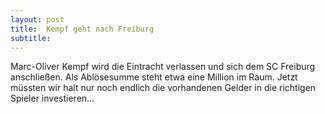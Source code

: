 ```yaml
---
layout: post
title:  Kempf geht nach Freiburg
subtitle:  
---
```


Marc-Oliver Kempf wird die Eintracht verlassen und sich dem SC Freiburg anschließen. Als Ablösesumme steht etwa eine Million im Raum. Jetzt müssten wir halt nur noch endlich die vorhandenen Gelder in die richtigen Spieler investieren...


